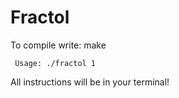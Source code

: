 # Fractol

To compile write: make
                  
     Usage: ./fractol 1  


All instructions will be in your terminal!
